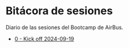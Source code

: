 # Bitácora de sesiones

Diario de las sesiones del Bootcamp de AirBus.

- [0 - Kick off 2024-09-19](./0-kick_off.24-09-19.log.md)
